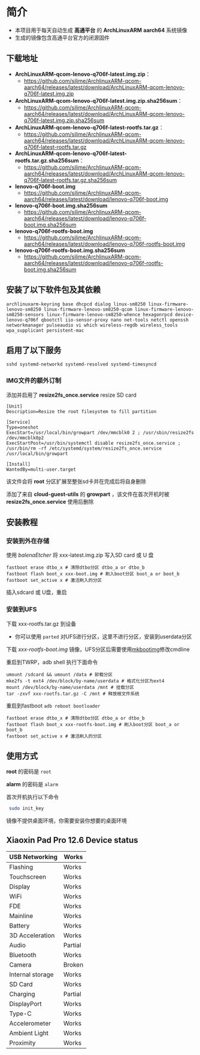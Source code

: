 # 简介
- 本项目用于每天自动生成 **高通平台** 的 **ArchLinuxARM** **aarch64** 系统镜像
- 生成的镜像包含高通平台官方的闭源固件

 ## 下载地址

- **ArchLinuxARM-qcom-lenovo-q706f-latest.img.zip**：
  - https://github.com/silime/ArchlinuxARM-qcom-aarch64/releases/latest/download/ArchLinuxARM-qcom-lenovo-q706f-latest.img.zip
- **ArchLinuxARM-qcom-lenovo-q706f-latest.img.zip.sha256sum**：
  - https://github.com/silime/ArchlinuxARM-qcom-aarch64/releases/latest/download/ArchLinuxARM-qcom-lenovo-q706f-latest.img.zip.sha256sum
- **ArchLinuxARM-qcom-lenovo-q706f-latest-rootfs.tar.gz**：
  - https://github.com/silime/ArchlinuxARM-qcom-aarch64/releases/latest/download/ArchLinuxARM-qcom-lenovo-q706f-latest-rootfs.tar.gz
- **ArchLinuxARM-qcom-lenovo-q706f-latest-rootfs.tar.gz.sha256sum**：
  - https://github.com/silime/ArchlinuxARM-qcom-aarch64/releases/latest/download/ArchLinuxARM-qcom-lenovo-q706f-latest-rootfs.tar.gz.sha256sum
- **lenovo-q706f-boot.img**
  - https://github.com/silime/ArchlinuxARM-qcom-aarch64/releases/latest/download/lenovo-q706f-boot.img
- **lenovo-q706f-boot.img.sha256sum**
  - https://github.com/silime/ArchlinuxARM-qcom-aarch64/releases/latest/download/lenovo-q706f-boot.img.sha256sum
- **lenovo-q706f-rootfs-boot.img**
  - https://github.com/silime/ArchlinuxARM-qcom-aarch64/releases/latest/download/lenovo-q706f-rootfs-boot.img
- **lenovo-q706f-rootfs-boot.img.sha256sum**
  - https://github.com/silime/ArchlinuxARM-qcom-aarch64/releases/latest/download/lenovo-q706f-rootfs-boot.img.sha256sum


 ## 安装了以下软件包及其依赖

  ```
  archlinuxarm-keyring base dhcpcd dialog linux-sm8250 linux-firmware-lenovo-sm8250 linux-firmware-lenovo-sm8250-qcom linux-firmware-lenovo-sm8250-sensors linux-firmware-lenovo-sm8250-whence hexagonrpcd device-lenovo-q706f qbootctl iio-sensor-proxy nano net-tools netctl openssh networkmanager pulseaudio vi which wireless-regdb wireless_tools wpa_supplicant persistent-mac
  ```
  

 ## 启用了以下服务

  ```
  sshd systemd-networkd systemd-resolved systemd-timesyncd
  ```

  ### IMG文件的额外订制
  
  添加并启用了 **resize2fs_once.service** resize SD card
  
  ```
  [Unit]
  Description=Resize the root filesystem to fill partition

  [Service]
  Type=oneshot
  ExecStart=/usr/local/bin/growpart /dev/mmcblk0 2 ; /usr/sbin/resize2fs /dev/mmcblk0p2
  ExecStartPost=/usr/bin/systemctl disable resize2fs_once.service ; /usr/bin/rm -rf /etc/systemd/system/resize2fs_once.service /usr/local/bin/growpart

  [Install]
  WantedBy=multi-user.target
  ```
  
  该文件会将 **root** 分区扩展至整张sd卡并在完成后将自身删除
  
  添加了来自 **cloud-guest-utils** 的 **growpart** ，该文件在首次开机时被 **resize2fs_once.service** 使用后删除
  
  ## 安装教程
  
  ### 安装到外在存储
  
  使用 *balenaEtcher* 将 xxx-latest.img.zip 写入SD card 或 U 盘
  ```
  fastboot erase dtbo_x # 清除dtbo分区 dtbo_a or dtbo_b
  fastboot flash boot_x xxx-boot.img # 刷入boot分区 boot_a or boot_b
  fastboot set_active x # 激活刷入的分区
  ```
  插入sdcard 或 U盘，重启
  
  ### 安装到UFS
  下载 xxx-rootfs.tar.gz 到设备
  
  - 你可以使用 `parted` 对UFS进行分区，这里不进行分区，安装到userdata分区
  
  下载 *xxx-rootfs-boot.img* 镜像，UFS分区后需要使用[mkbootimg](https://android.googlesource.com/platform/system/tools/mkbootimg)修改cmdline
   
  重启到TWRP，adb shell 执行下面命令
  
  ```
  umount /sdcard && umount /data # 卸载分区
  mke2fs -t ext4 /dev/block/by-name/userdata # 格式化分区为ext4
  mount /dev/block/by-name/userdata /mnt # 挂载分区
  tar -zxvf xxx-rootfs.tar.gz -C /mnt # 释放根文件系统
  ```
  重启到fastboot `adb reboot bootloader`

  ```
  fastboot erase dtbo_x # 清除dtbo分区 dtbo_a or dtbo_b
  fastboot flash boot_x xxx-rootfs-boot.img # 刷入boot分区 boot_a or boot_b
  fastboot set_active x # 激活刷入的分区
  ```
 
  ## 使用方式

  **root** 的密码是 ```root```
  
  **alarm** 的密码是 ```alarm```

  首次开机执行以下命令

  ```bash
   sudo init_key
  ```
  
  镜像不提供桌面环境，你需要安装你想要的桌面环境

  ## Xiaoxin Pad Pro 12.6 Device status

| USB Networking   | Works   |
| :--------------- | ------- |
| Flashing         | Works   |
| Touchscreen      | Works   |
| Display          | Works   |
| WiFi             | Works   |
| FDE              | Works   |
| Mainline         | Works   |
| Battery          | Works   |
| 3D Acceleration  | Works   |
| Audio            | Partial |
| Bluetooth        | Works   |
| Camera           | Broken  |
| Internal storage | Works   |
| SD Card          | Works   |
| Charging         | Partial |
| DisplayPort      | Works   |
| Type-C           | Works   |
| Accelerometer    | Works   |
| Ambient Light    | Works   |
| Proximity        | Works   |
